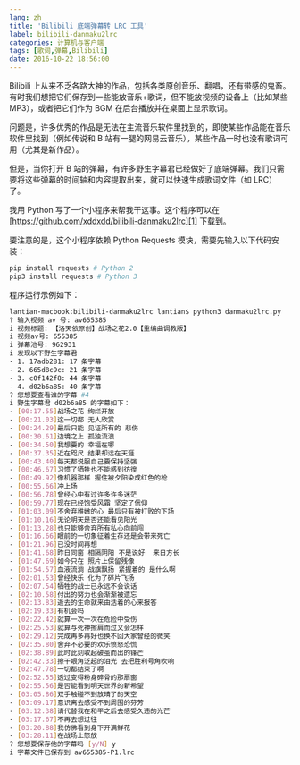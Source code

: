 ```yaml
---
lang: zh
title: 'Bilibili 底端弹幕转 LRC 工具'
label: bilibili-danmaku2lrc
categories: 计算机与客户端
tags: [歌词,弹幕,Bilibili]
date: 2016-10-22 18:56:00
---
```

Bilibili 上从来不乏各路大神的作品，包括各类原创音乐、翻唱，还有带感的鬼畜。有时我们想把它们保存到一些能放音乐+歌词，但不能放视频的设备上（比如某些 MP3），或者把它们作为 BGM 在后台播放并在桌面上显示歌词。

问题是，许多优秀的作品是无法在主流音乐软件里找到的，即使某些作品能在音乐软件里找到（例如传说和 B 站有一腿的网易云音乐），某些作品一时也没有歌词可用（尤其是新作品）。

但是，当你打开 B 站的弹幕，有许多野生字幕君已经做好了底端弹幕。我们只需要将这些弹幕的时间轴和内容提取出来，就可以快速生成歌词文件（如 LRC）了。

我用 Python 写了一个小程序来帮我干这事。这个程序可以在 [https://github.com/xddxdd/bilibili-danmaku2lrc][1] 下载到。

要注意的是，这个小程序依赖 Python Requests 模块，需要先输入以下代码安装：

```bash
pip install requests # Python 2
pip3 install requests # Python 3
```

程序运行示例如下：

```bash
lantian-macbook:bilibili-danmaku2lrc lantian$ python3 danmaku2lrc.py
? 输入视频 av 号: av655385
i 视频标题: 【洛天依原创】战场之花2.0【重编曲调教版】
i 视频av号: 655385
i 弹幕池号: 962931
i 发现以下野生字幕君
- 1. 17adb281: 17 条字幕
- 2. 665d8c9c: 21 条字幕
- 3. c0f142f8: 44 条字幕
- 4. d02b6a85: 40 条字幕
? 您想要查看谁的字幕 #4
i 野生字幕君 d02b6a85 的字幕如下：
- [00:17.55]战场之花 绚烂开放
- [00:21.03]这一切都 无人欣赏
- [00:24.29]最后只能 见证所有的 悲伤
- [00:30.61]边境之上 孤独流浪
- [00:34.50]我想要的 幸福在哪
- [00:37.35]近在咫尺 结果却远在天涯
- [00:43.40]每天都说服自己要保持坚强
- [00:46.67]习惯了牺牲也不能感到彷徨
- [00:49.92]像机器那样 握住被夕阳染成红色的枪
- [00:55.66]冲上场
- [00:56.78]曾经心中有过许多许多迷茫
- [00:59.77]现在已经饱受风霜 坚定了信仰
- [01:03.09]不舍弃稚嫩的心 最后只有被打败的下场
- [01:10.16]无论明天是否还能看见阳光
- [01:13.28]也只能够舍弃所有私心向前闯
- [01:16.66]眼前的一切象征着生存还是会带来死亡
- [01:21.96]已没时间再想
- [01:41.68]昨日同窗 相隔阴阳 不是说好  来日方长
- [01:47.69]如今只在 照片上保留残像
- [01:54.57]血液流淌 战旗飘扬 紧握着的 是什么啊
- [02:01.53]曾经快乐 化为了碎片飞扬
- [02:07.54]牺牲的战士已永远不会说话
- [02:10.58]付出的努力也会渐渐被遗忘
- [02:13.83]逝去的生命就来由活着的心来报答
- [02:19.33]有机会吗
- [02:22.42]就算一次一次在危险中受伤
- [02:25.53]就算与死神擦肩而过又会怎样
- [02:29.12]完成再多再好也换不回大家曾经的微笑
- [02:35.80]舍弃不必要的欢乐愤怒恐慌
- [02:38.89]此时此刻收起破茧而出的锋芒
- [02:42.33]擦干眼角泛起的泪光 去把胜利号角吹响
- [02:47.78]一切都结束了啊
- [02:52.55]透过变得粉身碎骨的那扇窗
- [02:55.56]是否能看到明天世界的新希望
- [03:05.86]双手触碰不到放晴了的天空
- [03:09.17]意识离去感受不到周围的芬芳
- [03:12.38]请代替我在和平之后去感受久违的光芒
- [03:17.67]不再去想过往
- [03:20.88]我仿佛看到身下开满鲜花
- [03:28.11]在战场上怒放
? 您想要保存他的字幕吗 [y/N] y
i 字幕文件已保存到 av655385-P1.lrc
```

  [1]: https://github.com/xddxdd/bilibili-danmaku2lrc
